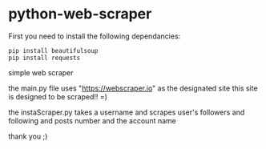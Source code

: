 # python-web-scraper

First you need to install the following dependancies: 

    pip install beautifulsoup
    pip install requests

simple web scraper

the main.py file uses "https://webscraper.io" as the designated site
this site is designed to be scraped!! =)

the instaScraper.py takes a username and scrapes user's followers and following and posts number and the account name

thank you ;)
